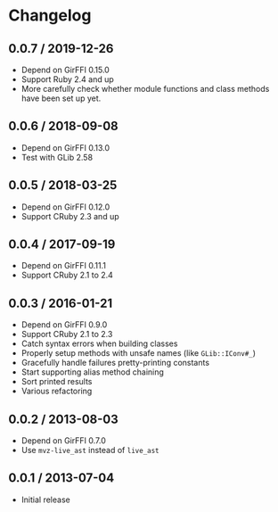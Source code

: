 # Changelog

## 0.0.7 / 2019-12-26

* Depend on GirFFI 0.15.0
* Support Ruby 2.4 and up
* More carefully check whether module functions and class methods have been set
  up yet.

## 0.0.6 / 2018-09-08

* Depend on GirFFI 0.13.0
* Test with GLib 2.58

## 0.0.5 / 2018-03-25

* Depend on GirFFI 0.12.0
* Support CRuby 2.3 and up

## 0.0.4 / 2017-09-19

* Depend on GirFFI 0.11.1
* Support CRuby 2.1 to 2.4

## 0.0.3 / 2016-01-21

* Depend on GirFFI 0.9.0
* Support CRuby 2.1 to 2.3
* Catch syntax errors when building classes
* Properly setup methods with unsafe names (like `GLib::IConv#_`)
* Gracefully handle failures pretty-printing constants
* Start supporting alias method chaining
* Sort printed results
* Various refactoring

## 0.0.2 / 2013-08-03

* Depend on GirFFI 0.7.0
* Use `mvz-live_ast` instead of `live_ast`

## 0.0.1 / 2013-07-04

* Initial release
